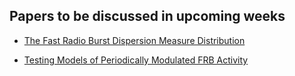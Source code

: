 <h2> Papers to be discussed in upcoming weeks</h2>

* [The Fast Radio Burst Dispersion Measure Distribution](https://arxiv.org/abs/2012.15051)

* [Testing Models of Periodically Modulated FRB Activity](https://arxiv.org/abs/2012.15354)
